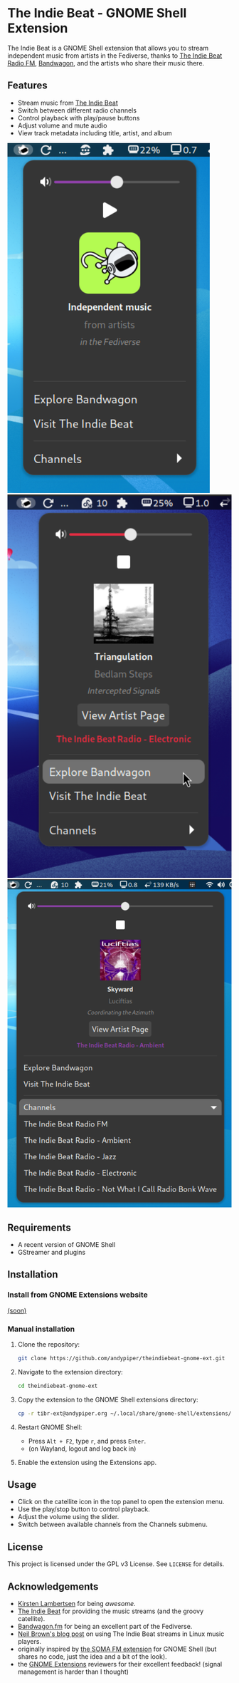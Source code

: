 # The Indie Beat - GNOME Shell Extension

The Indie Beat is a GNOME Shell extension that allows you to stream independent music from artists in the Fediverse, thanks to [The Indie Beat Radio FM](https://theindiebeat.fm), [Bandwagon](https://bandwagon.fm), and the artists who share their music there.

## Features

- Stream music from [The Indie Beat](https://theindiebeat.fm/)
- Switch between different radio channels
- Control playback with play/pause buttons
- Adjust volume and mute audio
- View track metadata including title, artist, and album

![Extension](screenshots/screenshot1.png) ![Playing](screenshots/screenshot2.png) ![Channels](screenshots/screenshot4.png)

## Requirements

- A recent version of GNOME Shell
- GStreamer and plugins

## Installation

### Install from GNOME Extensions website

[(soon)](https://extensions.gnome.org/extension/7819/the-indie-beat-fediverse-radio/)

### Manual installation

1. Clone the repository:

    ```sh
    git clone https://github.com/andypiper/theindiebeat-gnome-ext.git
    ```

2. Navigate to the extension directory:

    ```sh
    cd theindiebeat-gnome-ext
    ```

3. Copy the extension to the GNOME Shell extensions directory:

    ```sh
    cp -r tibr-ext@andypiper.org ~/.local/share/gnome-shell/extensions/
    ```

4. Restart GNOME Shell:
    - Press `Alt + F2`, type `r`, and press `Enter`.
    - (on Wayland, logout and log back in)

5. Enable the extension using the Extensions app.

## Usage

- Click on the catellite icon in the top panel to open the extension menu.
- Use the play/stop button to control playback.
- Adjust the volume using the slider.
- Switch between available channels from the Channels submenu.

## License

This project is licensed under the GPL v3 License. See `LICENSE` for details.

## Acknowledgements

- [Kirsten Lambertsen](https://mastodon.social/@mizkirsten) for being *awesome*.
- [The Indie Beat](https://theindiebeat.fm/) for providing the music streams (and the groovy catellite).
- [Bandwagon.fm](https://bandwagon.fm/) for being an excellent part of the Fediverse.
- [Neil Brown's blog post](https://neilzone.co.uk/2025/01/adding-the-indie-beat-radio-fm-to-lyrion-music-server-mpd-and-jellyfin/) on using The Indie Beat streams in Linux music players.
- originally inspired by [the SOMA FM extension](https://github.com/TheWeirdDev/somafm-radio-gnome-ext) for GNOME Shell (but shares no code, just the idea and a bit of the look).
- the [GNOME Extensions](https://extensions.gnome.org) reviewers for their excellent feedback! (signal management is harder than I thought)
